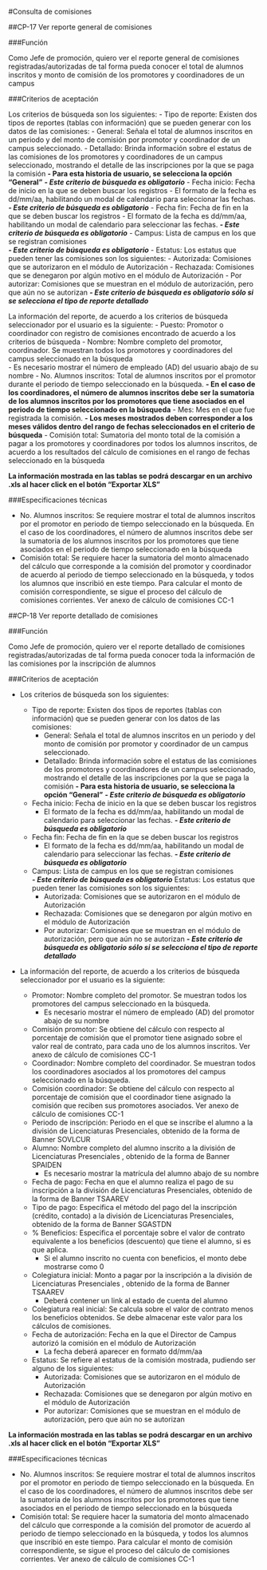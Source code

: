 #Consulta de comisiones

##CP-17 Ver reporte general de comisiones

###Función

Como Jefe de promoción, 
quiero ver el reporte general de comisiones registradas/autorizadas
de tal forma pueda conocer el total de alumnos inscritos y monto de comisión de los promotores y coordinadores de un campus

###Criterios de aceptación

Los criterios de búsqueda son los siguientes: 
	- Tipo de reporte: Existen dos tipos de reportes (tablas con información) que se pueden generar con los datos de las comisiones:
		- General: Señala el total de alumnos inscritos en un periodo y del monto de comisión por promotor y coordinador de un campus seleccionado.
		- Detallado: Brinda información sobre el estatus de las comisiones de los promotores y coordinadores de un campus seleccionado, mostrando el detalle de las inscripciones por la que se paga la comisión
		**- Para esta historia de usuario, se selecciona la opción “General”**
	***- Este criterio de búsqueda es obligatorio***
	- Fecha inicio: Fecha de inicio en la que se deben buscar los registros
		- El formato de la fecha es dd/mm/aa, habilitando un modal de calendario para seleccionar las fechas.
		***- Este criterio de búsqueda es obligatorio*** 
	- Fecha fin:  Fecha de fin en la que se deben buscar los registros
		- El formato de la fecha es dd/mm/aa, habilitando un modal de calendario para seleccionar las fechas.
		***- Este criterio de búsqueda es obligatorio***
	- Campus: Lista de campus en los que se registran comisiones  
		***- Este criterio de búsqueda es obligatorio***
	- Estatus: Los estatus que pueden tener las comisiones son los siguientes:
		- Autorizada: Comisiones que se autorizaron en el módulo de Autorización
		- Rechazada: Comisiones que se denegaron por algún motivo en el módulo de Autorización
		- Por autorizar: Comisiones que se muestran en el módulo de autorización, pero que aún no se autorizan
		***- Este criterio de búsqueda es obligatorio sólo si se selecciona el tipo de reporte detallado***


La información del reporte, de acuerdo a los criterios de búsqueda seleccionador por el usuario es la siguiente:
	- Puesto: Promotor o coordinador con registro de comisiones encontrado de acuerdo a los criterios de búsqueda 
	- Nombre: Nombre completo del promotor, coordinador. Se muestran todos los promotores y coordinadores del campus seleccionado en la búsqueda   
		- Es necesario mostrar el número de empleado (AD) del usuario abajo de su nombre
	- No. Alumnos inscritos: Total de alumnos inscritos por el promotor durante el periodo de tiempo seleccionado en la búsqueda. 
		**- En el caso de los coordinadores, el número de alumnos inscritos debe ser la sumatoria de los alumnos inscritos por los promotores que tiene asociados en el periodo de tiempo seleccionado en la búsqueda**
	- Mes: Mes en el que fue registrada la comisión. 
		**- Los meses mostrados deben corresponder a los meses válidos dentro del rango de fechas seleccionados en el criterio de búsqueda**
	- Comisión total: Sumatoria del monto total de la comisión a pagar a los promotores y coordinadores por todos los alumnos inscritos, de acuerdo a los resultados del cálculo de comisiones en el rango de fechas seleccionado en la búsqueda

**La información mostrada en las tablas se podrá descargar en un archivo .xls al hacer click en el botón “Exportar XLS”**


###Especificaciones técnicas 

- No. Alumnos inscritos: Se requiere mostrar el total de alumnos inscritos por el promotor en periodo de tiempo seleccionado en la búsqueda. En el caso de los coordinadores, el número de alumnos inscritos debe ser la sumatoria de los alumnos inscritos por los promotores que tiene asociados en el periodo de tiempo seleccionado en la búsqueda
- Comisión total: Se requiere hacer la sumatoria del monto almacenado del cálculo que corresponde a la comisión del promotor y coordinador de acuerdo al periodo de tiempo seleccionado en la búsqueda, y todos los alumnos que inscribió en este tiempo. Para calcular el monto de comisión correspondiente, se sigue el proceso del cálculo de comisiones corrientes.   Ver anexo de cálculo de comisiones CC-1


##CP-18 Ver reporte detallado de comisiones

###Función

Como Jefe de promoción, 
quiero ver el reporte detallado de comisiones registradas/autorizadas
de tal forma pueda conocer toda la información de las comisiones por la inscripción de alumnos


###Criterios de aceptación

- Los criterios de búsqueda son los siguientes: 
	- Tipo de reporte: Existen dos tipos de reportes (tablas con información) que se pueden generar con los datos de las comisiones:
		- General: Señala el total de alumnos inscritos en un periodo y del monto de comisión por promotor y coordinador de un campus seleccionado.
		- Detallado: Brinda información sobre el estatus de las comisiones de los promotores y coordinadores de un campus seleccionado, mostrando el detalle de las inscripciones por la que se paga la comisión
		**- Para esta historia de usuario, se selecciona la opción “General”**
		***- Este criterio de búsqueda es obligatorio***
	- Fecha inicio: Fecha de inicio en la que se deben buscar los registros
		- El formato de la fecha es dd/mm/aa, habilitando un modal de calendario para seleccionar las fechas.
		***- Este criterio de búsqueda es obligatorio*** 
	- Fecha fin:  Fecha de fin en la que se deben buscar los registros
		- El formato de la fecha es dd/mm/aa, habilitando un modal de calendario para seleccionar las fechas.
		***- Este criterio de búsqueda es obligatorio***
	- Campus: Lista de campus en los que se registran comisiones  
		***- Este criterio de búsqueda es obligatorio***
	 Estatus: Los estatus que pueden tener las comisiones son los siguientes:
		- Autorizada: Comisiones que se autorizaron en el módulo de Autorización
		- Rechazada: Comisiones que se denegaron por algún motivo en el módulo de Autorización
		- Por autorizar: Comisiones que se muestran en el módulo de autorización, pero que aún no se autorizan
		***- Este criterio de búsqueda es obligatorio sólo si se selecciona el tipo de reporte detallado***


- La información del reporte, de acuerdo a los criterios de búsqueda seleccionador por el usuario es la siguiente:
	- Promotor: Nombre completo del promotor. Se muestran todos los promotores del campus seleccionado en la búsqueda.
		- Es necesario mostrar el número de empleado (AD) del promotor abajo de su nombre
	- Comisión promotor: Se obtiene del cálculo con respecto al porcentaje de comisión que el promotor tiene asignado sobre el valor real de contrato, para cada uno de los alumnos inscritos. Ver anexo de cálculo de comisiones CC-1
	- Coordinador: Nombre completo del coordinador. Se muestran todos los coordinadores asociados al los promotores del campus seleccionado en la búsqueda.
	- Comisión coordinador: Se obtiene del cálculo con respecto al porcentaje de comisión que el coordinador tiene asignado la comisión que reciben sus promotores asociados. Ver anexo de cálculo de comisiones CC-1
	- Periodo de inscripción: Periodo en el que se inscribe el alumno a la división de Licenciaturas Presenciales, obtenido de la forma de Banner SOVLCUR
	- Alumno: Nombre completo del alumno inscrito a la división de Licenciaturas Presenciales , obtenido de la forma de Banner SPAIDEN
		- Es necesario mostrar la matrícula del alumno abajo de su nombre
	- Fecha de pago: Fecha en que el alumno realiza el pago de su inscripción a la división de Licenciaturas Presenciales, obtenido de la forma de Banner TSAAREV
	- Tipo de pago: Especifica el método del pago del la inscripción (crédito, contado) a la división de Licenciaturas Presenciales, obtenido de la forma de Banner SGASTDN
	- % Beneficios: Especifica el porcentaje sobre el valor de contrato equivalente a los beneficios (descuento) que tiene el alumno, si es que aplica.
		- Si el alumno inscrito no cuenta con beneficios, el monto debe mostrarse como 0
	- Colegiatura inicial: Monto a pagar por la inscripción a la división de Licenciaturas Presenciales , obtenido de la forma de Banner TSAAREV
		- Deberá contener un link al estado de cuenta del alumno
	- Colegiatura real inicial: Se calcula sobre el valor de contrato menos los beneficios obtenidos. Se debe almacenar este valor para los cálculos de comisiones.
	- Fecha de autorización: Fecha en la que el Director de Campus autorizó la comisión en el módulo de Autorización 
		- La fecha deberá aparecer en formato dd/mm/aa
	- Estatus: Se refiere al estatus de la comisión mostrada, pudiendo ser alguno de los siguientes:
		- Autorizada: Comisiones que se autorizaron en el módulo de Autorización
		- Rechazada: Comisiones que se denegaron por algún motivo en el módulo de Autorización
		- Por autorizar: Comisiones que se muestran en el módulo de autorización, pero que aún no se autorizan


**La información mostrada en las tablas se podrá descargar en un archivo .xls al hacer click en el botón “Exportar XLS”**


###Especificaciones técnicas 

- No. Alumnos inscritos: Se requiere mostrar el total de alumnos inscritos por el promotor en periodo de tiempo seleccionado en la búsqueda. En el caso de los coordinadores, el número de alumnos inscritos debe ser la sumatoria de los alumnos inscritos por los promotores que tiene asociados en el periodo de tiempo seleccionado en la búsqueda
- Comisión total: Se requiere hacer la sumatoria del monto almacenado del cálculo que corresponde a la comisión del promotor de acuerdo al periodo de tiempo seleccionado en la búsqueda, y todos los alumnos que inscribió en este tiempo. Para calcular el monto de comisión correspondiente, se sigue el proceso del cálculo de comisiones corrientes.   Ver anexo de cálculo de comisiones CC-1
